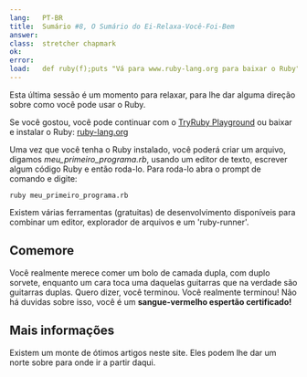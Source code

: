 ```yaml
---
lang:   PT-BR
title:  Sumário #8, O Sumário do Ei-Relaxa-Você-Foi-Bem
answer:
class:  stretcher chapmark
ok:
error:  
load:   def ruby(f);puts "Vá para www.ruby-lang.org para baixar o Ruby";end;class K;attr_reader :rb;end;meu_primeiro_programa=K.new
---
```


Esta última sessão é um momento para relaxar, para lhe dar alguma direção sobre como você pode usar o Ruby.

Se você gostou, você pode continuar com o <a href="/TryRuby/playground">TryRuby Playground</a> ou baixar e instalar o Ruby:
<a href="https://www.ruby-lang.org/en/downloads/" target="_blank">ruby-lang.org</a>

Uma vez que você tenha o Ruby instalado, você poderá criar um arquivo, digamos _meu\_primeiro\_programa.rb_, usando um editor de texto,
escrever algum código Ruby e então roda-lo. Para roda-lo abra o prompt de comando e digite:

    ruby meu_primeiro_programa.rb

Existem várias ferramentas (gratuitas) de desenvolvimento disponíveis para combinar um editor, explorador de arquivos
e um 'ruby-runner'.

## Comemore
Você realmente merece comer um bolo de camada dupla, com duplo sorvete, enquanto um cara toca uma daquelas guitarras que na verdade são guitarras duplas.
Quero dizer, você terminou. Você realmente terminou! Não há duvidas sobre isso, você é um __sangue-vermelho espertão certificado!__

## Mais informações
Existem um monte de ótimos artigos neste site. Eles podem lhe dar um norte sobre para onde ir a partir daqui.
